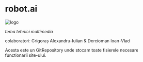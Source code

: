 # robot.ai
![logo]( "robot.ai")

_tema tehnici multimedia_

colaboratori: 
Grigoraș Alexandru-Iulian &
Dorcioman Ioan-Vlad

Acesta este un GitRepository unde stocam toate fisierele necesare functionarii site-ului.
